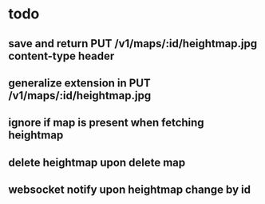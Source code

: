 # todo
## save and return PUT /v1/maps/:id/heightmap.jpg content-type header
## generalize extension in PUT /v1/maps/:id/heightmap.jpg
## ignore if map is present when fetching heightmap
## delete heightmap upon delete map
## websocket notify upon heightmap change by id
